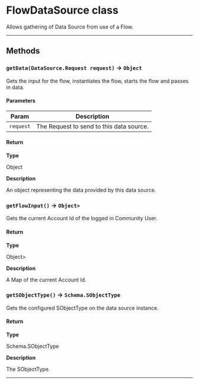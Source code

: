 # FlowDataSource class

Allows gathering of Data Source from use of a Flow.

---
## Methods
### `getData(DataSource.Request request)` → `Object`

Gets the input for the flow, instantiates the flow, starts the flow and passes in data.

#### Parameters
|Param|Description|
|-----|-----------|
|`request` |  The Request to send to this data source. |

#### Return

**Type**

Object

**Description**

An object representing the data provided by this data source.

### `getFlowInput()` → `Object>`

Gets the current Account Id of the logged in Community User.

#### Return

**Type**

Object>

**Description**

A Map of the current Account Id.

### `getSObjectType()` → `Schema.SObjectType`

Gets the configured SObjectType on the data source instance.

#### Return

**Type**

Schema.SObjectType

**Description**

The SObjectType.

---
